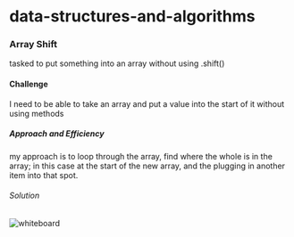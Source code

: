 # data-structures-and-algorithms

### Array Shift
tasked to put something into an array without using .shift()

#### Challenge

I need to be able to take an array and put a value into the start of it without using methods

##### Approach and Efficiency
my approach is to loop through the array, find where the whole is in the array; in this case at the start of the new array, and the plugging in another item into that spot.

###### Solution

![whiteboard](../assets/whiteboard2.jpg)
